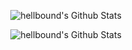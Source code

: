 <p align="center">
  <img align="center" src="https://github-readme-stats.vercel.app/api?username=hellbound1337&&show_icons=true&count_private=true" alt="hellbound's Github Stats">
</p>  

<p align="center">
  <img align="center" src="https://github-readme-stats.vercel.app/api/top-langs/?username=hellbound1337?hide=css" alt="hellbound's Github Stats">
</p>  
